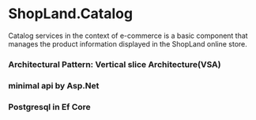 # ShopLand.Catalog
Catalog services in the context of e-commerce is a basic component that manages the product information displayed in the ShopLand online store.

### Architectural Pattern: Vertical slice Architecture(VSA)

### minimal api by Asp.Net

### Postgresql in Ef Core
